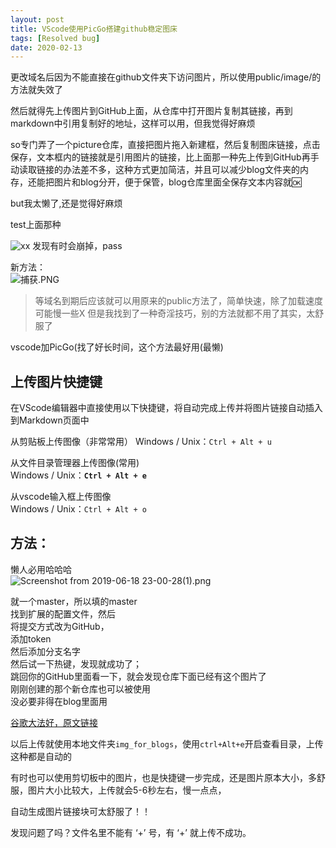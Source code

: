 ```yaml
---
layout: post
title: VScode使用PicGo搭建github稳定图床
tags: [Resolved bug]
date: 2020-02-13
---
```


更改域名后因为不能直接在github文件夹下访问图片，所以使用public/image/的方法就失效了

然后就得先上传图片到GitHub上面，从仓库中打开图片复制其链接，再到markdown中引用复制好的地址，这样可以用，但我觉得好麻烦

so专门弄了一个picture仓库，直接把图片拖入新建框，然后复制图床链接，点击保存，文本框内的链接就是引用图片的链接，比上面那一种先上传到GitHub再手动读取链接的办法差不多，这种方式更加简洁，并且可以减少blog文件夹的内存，还能把图片和blog分开，便于保管，blog仓库里面全保存文本内容就🆗

but我太懒了,还是觉得好麻烦  

test上面那种  

![xx](![avatar](https://user-images.githubusercontent.com/56250171/74421358-db98d800-4e87-11ea-8c70-e4a6efefc742.jpg)
)
发现有时会崩掉，pass

新方法：  
![捕获.PNG](https://raw.githubusercontent.com/fengwei2002/picture/master/picture%E6%8D%95%E8%8E%B7.PNG)
>等域名到期后应该就可以用原来的public方法了，简单快速，除了加载速度可能慢一些X
>但是我找到了一种奇淫技巧，别的方法就都不用了其实，太舒服了  

vscode加PicGo(找了好长时间，这个方法最好用(最懒)  

## 上传图片快捷键

在VScode编辑器中直接使用以下快捷键，将自动完成上传并将图片链接自动插入到Markdown页面中

从剪贴板上传图像（非常常用）
Windows / Unix：`Ctrl + Alt + u`

从文件目录管理器上传图像(常用)  
Windows / Unix：**`Ctrl + Alt + e`**

从vscode输入框上传图像  
Windows / Unix：`Ctrl + Alt + o`

## 方法：  

懒人必用哈哈哈  
![Screenshot from 2019-06-18 23-00-28(1).png](https://raw.githubusercontent.com/fengwei2002/picture/master/pictureScreenshot%20from%202019-06-18%2023-00-28(1).png)

就一个master，所以填的master  
找到扩展的配置文件，然后  
将提交方式改为GitHub，  
添加token  
然后添加分支名字  
然后试一下热键，发现就成功了；  
跳回你的GitHub里面看一下，就会发现仓库下面已经有这个图片了  
刚刚创建的那个新仓库也可以被使用  
没必要非得在blog里面用

[谷歌大法好，原文链接](https://blog.csdn.net/xxiaobaib/article/details/92801700)

以后上传就使用本地文件夹`img_for_blogs`，使用`ctrl+Alt+e`开启查看目录，上传这种都是自动的

有时也可以使用剪切板中的图片，也是快捷键一步完成，还是图片原本大小，多舒服，图片大小比较大，上传就会5-6秒左右，慢一点点，

自动生成图片链接块可太舒服了！！

发现问题了吗？文件名里不能有 ‘+’ 号，有 ‘+’ 就上传不成功。
